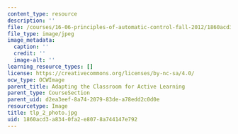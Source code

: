```yaml
---
content_type: resource
description: ''
file: /courses/16-06-principles-of-automatic-control-fall-2012/1860acd3a8340fa2e8078a744147e792_tlp_2_photo.jpg
file_type: image/jpeg
image_metadata:
  caption: ''
  credit: ''
  image-alt: ''
learning_resource_types: []
license: https://creativecommons.org/licenses/by-nc-sa/4.0/
ocw_type: OCWImage
parent_title: Adapting the Classroom for Active Learning
parent_type: CourseSection
parent_uid: d2ea3eef-8a74-2079-83de-a78edd2c0d0e
resourcetype: Image
title: tlp_2_photo.jpg
uid: 1860acd3-a834-0fa2-e807-8a744147e792
---
```

